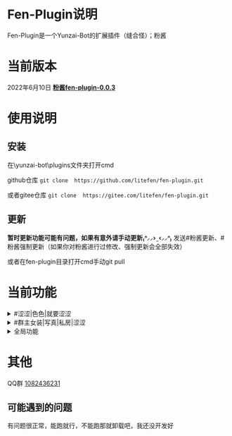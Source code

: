 # Fen-Plugin说明
Fen-Plugin是一个Yunzai-Bot的扩展插件（缝合怪）；粉酱
# 当前版本
2022年6月10日 [**粉酱fen-plugin-0.0.3**](https://github.com/litefen/fen-plugin)
# 使用说明
## 安装
在\yunzai-bot\plugins文件夹打开cmd

github仓库
`git clone  https://github.com/litefen/fen-plugin.git`

或者gitee仓库
`git clone  https://gitee.com/litefen/fen-plugin.git`

## 更新
 **暂时更新功能可能有问题，如果有意外请手动更新₍ᐢ⸝⸝› ̫ ‹⸝⸝ᐢ₎**
 发送#粉酱更新、#粉酱强制更新（如果你对粉酱进行过修改、强制更新会全部失效）

或者在fen-plugin目录打开cmd手动git pull
# 当前功能

<details>
<summary>#涩涩|色色|就要涩涩</summary>

不可以涩涩，涩涩就挨打
 
<img src="data/readme/涩涩.png" alt="#涩涩">
 
#偏要|就要|偏要|给我涩涩
都说了不可以，涩涩就禁言五分钟（需要bot是管理员）
 
<img src="data/readme/就要涩涩.png" alt="#涩涩">
</details>

<details>
<summary>#群主女装|写真|私房|涩涩</summary>
 
禁言五分钟（需要是管理员）

（可以添加自己的名字，打开apps\群主写真.js修改正则为自己的名字即可）
 
<img src="data/readme/群主女装.png" alt="#群主女装">
</details>

<details>
<summary>全局功能</summary>
代替yunzai的全局表情包、语音功能；增加视频功能；发送文件名触发

*音频、语音文件/resources/global/voice/*
 
<img src="data/readme/哒哒哒.png" alt="全局">

*表情、图片目录/resources/global/img/*
 
<img src="data/readme/吃啥呢.png" alt="全局">

*视频文件/resources/global/video/*
 
<img src="data/readme/啊对对对.png" alt="全局">

</details>

# 其他
QQ群 [1082436231](https://jq.qq.com/?_wv=1027&k=VKPVXSfU)
## 可能遇到的问题

有问题很正常，能跑就行，不能跑那就卸载吧，我还没开发好
